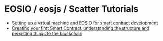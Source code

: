 # EOSIO / eosjs / Scatter Tutorials

- [Setting up a virtual machine and EOSIO for smart contract development](https://github.com/nsjames/Scatter-Tutorials/blob/master/setup.md)
- [Creating your first Smart Contract, understanding the structure and persisting things to the blockchain](https://github.com/nsjames/Scatter-Tutorials/blob/master/basics.md)

